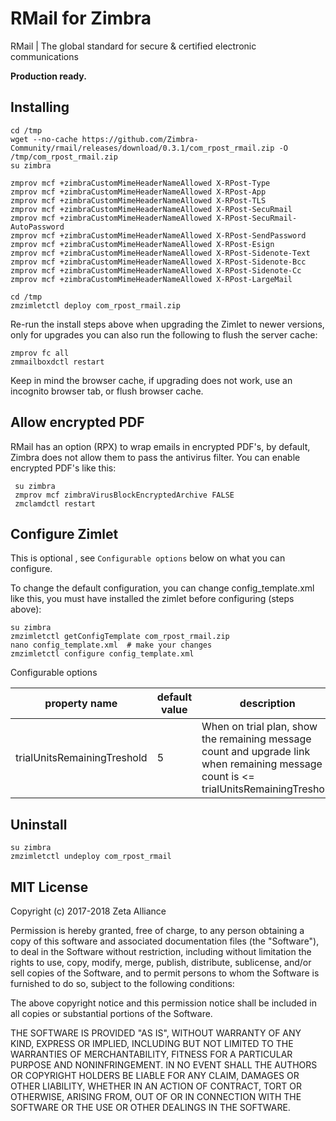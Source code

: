 # RMail for Zimbra
RMail | The global standard for secure & certified electronic communications

**Production ready.**

## Installing

    cd /tmp
    wget --no-cache https://github.com/Zimbra-Community/rmail/releases/download/0.3.1/com_rpost_rmail.zip -O /tmp/com_rpost_rmail.zip
    su zimbra

    zmprov mcf +zimbraCustomMimeHeaderNameAllowed X-RPost-Type
    zmprov mcf +zimbraCustomMimeHeaderNameAllowed X-RPost-App
    zmprov mcf +zimbraCustomMimeHeaderNameAllowed X-RPost-TLS
    zmprov mcf +zimbraCustomMimeHeaderNameAllowed X-RPost-SecuRmail
    zmprov mcf +zimbraCustomMimeHeaderNameAllowed X-RPost-SecuRmail-AutoPassword
    zmprov mcf +zimbraCustomMimeHeaderNameAllowed X-RPost-SendPassword
    zmprov mcf +zimbraCustomMimeHeaderNameAllowed X-RPost-Esign
    zmprov mcf +zimbraCustomMimeHeaderNameAllowed X-RPost-Sidenote-Text
    zmprov mcf +zimbraCustomMimeHeaderNameAllowed X-RPost-Sidenote-Bcc
    zmprov mcf +zimbraCustomMimeHeaderNameAllowed X-RPost-Sidenote-Cc  
    zmprov mcf +zimbraCustomMimeHeaderNameAllowed X-RPost-LargeMail  
    
    cd /tmp
    zmzimletctl deploy com_rpost_rmail.zip
    
Re-run the install steps above when upgrading the Zimlet to newer versions, 
only for upgrades you can also run the following to flush the server cache:

    zmprov fc all
    zmmailboxdctl restart

Keep in mind the browser cache, if upgrading does not work, use an incognito browser tab, or flush browser cache.

## Allow encrypted PDF

RMail has an option (RPX) to wrap emails in encrypted PDF's, by default, Zimbra does not 
allow them to pass the antivirus filter. You can enable encrypted PDF's like this:

     su zimbra
     zmprov mcf zimbraVirusBlockEncryptedArchive FALSE
     zmclamdctl restart


## Configure Zimlet

This is optional , see `Configurable options` below on what you can configure.
    
To change the default configuration, you can change config_template.xml like this, you
must have installed the zimlet before configuring (steps above):

    su zimbra
    zmzimletctl getConfigTemplate com_rpost_rmail.zip
    nano config_template.xml  # make your changes
    zmzimletctl configure config_template.xml

Configurable options

| property name  | default value   |  description  | 
|---|---|---|
| trialUnitsRemainingTreshold | 5 | When on trial plan, show the remaining message count and upgrade link when remaining message count is <= trialUnitsRemainingTreshold |


## Uninstall

    su zimbra
    zmzimletctl undeploy com_rpost_rmail


## MIT License

Copyright (c) 2017-2018 Zeta Alliance

Permission is hereby granted, free of charge, to any person obtaining a copy
of this software and associated documentation files (the "Software"), to deal
in the Software without restriction, including without limitation the rights
to use, copy, modify, merge, publish, distribute, sublicense, and/or sell
copies of the Software, and to permit persons to whom the Software is
furnished to do so, subject to the following conditions:

The above copyright notice and this permission notice shall be included in all
copies or substantial portions of the Software.

THE SOFTWARE IS PROVIDED "AS IS", WITHOUT WARRANTY OF ANY KIND, EXPRESS OR
IMPLIED, INCLUDING BUT NOT LIMITED TO THE WARRANTIES OF MERCHANTABILITY,
FITNESS FOR A PARTICULAR PURPOSE AND NONINFRINGEMENT. IN NO EVENT SHALL THE
AUTHORS OR COPYRIGHT HOLDERS BE LIABLE FOR ANY CLAIM, DAMAGES OR OTHER
LIABILITY, WHETHER IN AN ACTION OF CONTRACT, TORT OR OTHERWISE, ARISING FROM,
OUT OF OR IN CONNECTION WITH THE SOFTWARE OR THE USE OR OTHER DEALINGS IN THE
SOFTWARE.

